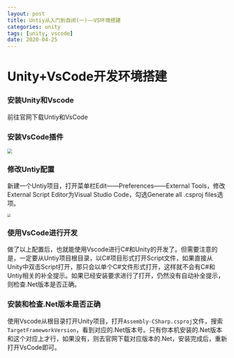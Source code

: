 ```yaml
---
layout: post
title: Untiy从入门到自闭(一)——VS环境搭建
categories: unity
tags: [unity, vscode]
date: 2020-04-25
---
```


# Unity+VsCode开发环境搭建

### 安装Unity和Vscode

前往官网下载Untiy和VsCode

### 安装VsCode插件

<img src="https://1030310877.github.io/1030310877.github.io/images/1.png" style="zoom: 67%;" />

### 修改Untiy配置

新建一个Untiy项目，打开菜单栏Edit——Preferences——External Tools，修改External Script Editor为Visual Studio Code，勾选Generate all .csproj files选项。

<img src="https://1030310877.github.io/1030310877.github.io/images/2.png" style="zoom:50%;" />

### 使用VsCode进行开发

做了以上配置后，也就能使用Vscode进行C#和Unity的开发了。但需要注意的是，一定要从Untiy项目根目录，以C#项目形式打开Script文件，如果直接从Unity中双击Script打开，那只会以单个C#文件形式打开，这样就不会有C#和Untiy相关的补全提示。如果已经安装要求进行了打开，仍然没有自动补全提示，则检查.Net版本是否正确。

### 安装和检查.Net版本是否正确

使用Vscode从根目录打开Unity项目，打开`Assembly-CSharp.csproj`文件，搜索`TargetFrameworkVersion`，看到对应的.Net版本号。只有你本机安装的.Net版本和这个对应上才行，如果没有，则去官网下载对应版本的.Net，安装完成后，重新打开VsCode即可。
